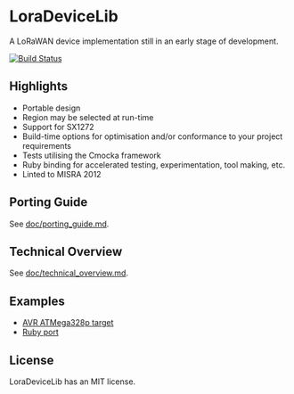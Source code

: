 LoraDeviceLib
=============

A LoRaWAN device implementation still in an early stage of development.

[![Build Status](https://travis-ci.org/cjhdev/lora_device_lib.svg?branch=master)](https://travis-ci.org/cjhdev/lora_device_lib)

## Highlights

- Portable design
- Region may be selected at run-time
- Support for SX1272
- Build-time options for optimisation and/or conformance to your project requirements
- Tests utilising the Cmocka framework
- Ruby binding for accelerated testing, experimentation, tool making, etc.
- Linted to MISRA 2012

## Porting Guide

See [doc/porting_guide.md](doc/porting_guide.md).

## Technical Overview

See [doc/technical_overview.md](doc/technical_overview.md).

## Examples

- [AVR ATMega328p target](examples/mega_demo)
- [Ruby port](bindings/ruby/ext/ldl/ext_mac/ext_mac.c)

## License

LoraDeviceLib has an MIT license. 

